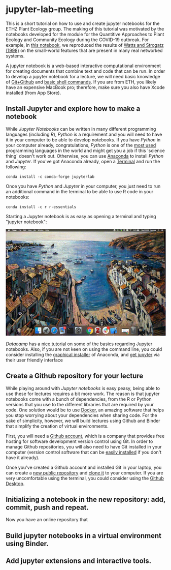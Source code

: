 # jupyter-lab-meeting

This is a short tutorial on how to use and create jupyter notebooks for the ETHZ Plant Ecology group. The making of this tutorial was motivated by the notebooks developed for the module for the Quantitive Approaches to Plant Ecology and Community Ecology during the COVID-19 outbreak. For example, in [this notebook](https://mybinder.org/v2/gh/bernibra/Quantitative-Approaches-practical/master?filepath=index.ipynb), we reproduced the results of [Watts and Strogatz (1998)](https://www.nature.com/articles/30918) on the small-world features that are present in many real networked systems.

A jupyter notebook is a web-based interactive computational environment for creating documents that combine text and code that can be run. In order to develop a jupyter notebook for a lecture, we will need basic knowledge of [Git+Github](https://guides.github.com/activities/hello-world/) and [basic shell commands](https://www-xray.ast.cam.ac.uk/~jss/lecture/computing/notes/out/commands_basic/). If you are from ETH, you likely have an expensive MacBook pro; therefore, make sure you also have Xcode installed (from App Store).

## Install Jupyter and explore how to make a notebook
While *Jupyter Notebooks* can be written in many different programming languages (including *R*), *Python* is a requirement and you will need to have it in your computer to be able to develop notebooks. If you have *Python* in your computer already, congratulations, *Python* is one of the [most used](http://pypl.github.io/PYPL.html) programming languages in the world and might get you a job if this 'science thing' doesn't work out. Otherwise, you can use [Anaconda](https://www.anaconda.com/distribution/) to install *Python* and *Jupyter*. If you've got Anaconda already, open a [Terminal](https://raw.githubusercontent.com/bernibra/jupyter-lab-meeting/master/gifs/terminal.gif) and run the following:
```
conda install -c conda-forge jupyterlab
```

Once you have *Python* and *Jupyter* in your computer, you just need to run an additional command in the terminal to be able to use R code in your notebooks:
```
conda install -c r r-essentials
```

Starting a Jupyter notebook is as easy as opening a terminal and typing "jupyter notebook":

![](gifs/jupyter.gif)

*Datacamp* has a [nice tutorial](https://www.datacamp.com/community/tutorials/tutorial-jupyter-notebook) on some of the basics regarding Jupyter notebooks. Also, if you are not keen on using the command line, you could consider installing the [graphical installer](https://docs.anaconda.com/anaconda/install/mac-os/) of Anaconda, and [get jupyter](https://docs.anaconda.com/anaconda/navigator/tutorials/r-lang/) via their user friendly interface

## Create a Github repository for your lecture
While playing around with *Jupyter notebooks* is easy peasy, being able to use these for lectures requires a bit more work. The reason is that jupyter notebooks come with a bunch of dependencies, from the R or Python versions that you use to the different libraries that are required by your code. One solution would be to use [Docker](https://www.docker.com/), an amazing software that helps you stop worrying about your dependencies when sharing code. For the sake of simplicity, however, we will build lectures using Github and Binder that simplify the creation of virtual environments.

First, you will need a [Github account](https://github.com/), which is a company that provides free hosting for software development version control using Git. In order to manage Github repositories, you will also need to have Git installed in your computer (version control software that can be [easily installed](https://git-scm.com/book/en/v2/Getting-Started-Installing-Git) if you don't have it already).

Once you've created a Github account and installed Git in your laptop, you can create a [new public repository](https://help.github.com/en/github/getting-started-with-github/create-a-repo) and [clone it](https://help.github.com/en/github/creating-cloning-and-archiving-repositories/cloning-a-repository) to your computer. If you are very uncomfortable using the terminal, you could consider using the [Github Desktop](https://desktop.github.com/).

## Initializing a notebook in the new repository: add, commit, push and repeat.

Now you have an online repository that

## Build jupyter notebooks in a virtual environment using Binder.

## Add jupyter extensions and interactive tools.

